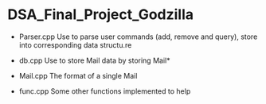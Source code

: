 DSA_Final_Project_Godzilla
==========================

- Parser.cpp
  Use to parse user commands (add, remove and query), store into corresponding data structu.re

- db.cpp
  Use to store Mail data by storing Mail*

- Mail.cpp
  The format of a single Mail

- func.cpp
  Some other functions implemented to help

